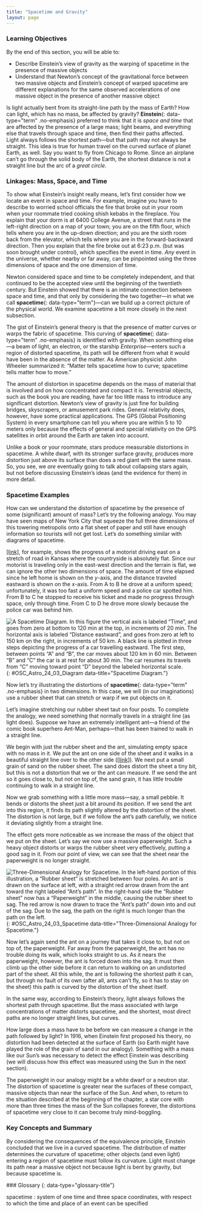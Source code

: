 ```yaml
---
title: "Spacetime and Gravity"
layout: page
---
```



### Learning Objectives

By the end of this section, you will be able to:

* Describe Einstein’s view of gravity as the warping of spacetime in the presence of massive objects
* Understand that Newton’s concept of the gravitational force between two massive objects and Einstein’s concept of warped spacetime are different explanations for the same observed accelerations of one massive object in the presence of another massive object

Is light actually bent from its straight-line path by the mass of Earth? How can light, which has no mass, be affected by gravity? **Einstein**{: data-type="term" .no-emphasis} preferred to think that it is *space and time* that are affected by the presence of a large mass; light beams, and everything else that travels through space and time, then find their paths affected. Light always follows the shortest path—but that path may not always be straight. This idea is true for human travel on the curved surface of planet Earth, as well. Say you want to fly from Chicago to Rome. Since an airplane can’t go through the solid body of the Earth, the shortest distance is not a straight line but the arc of a *great circle*.

### Linkages: Mass, Space, and Time

To show what Einstein’s insight really means, let’s first consider how we locate an event in space and time. For example, imagine you have to describe to worried school officials the fire that broke out in your room when your roommate tried cooking shish kebabs in the fireplace. You explain that your dorm is at 6400 College Avenue, a street that runs in the left-right direction on a map of your town; you are on the fifth floor, which tells where you are in the up-down direction; and you are the sixth room back from the elevator, which tells where you are in the forward-backward direction. Then you explain that the fire broke out at 6:23 p.m. (but was soon brought under control), which specifies the event in time. *Any* event in the universe, whether nearby or far away, can be pinpointed using the three dimensions of space and the one dimension of time.

Newton considered space and time to be completely independent, and that continued to be the accepted view until the beginning of the twentieth century. But Einstein showed that there is an intimate connection between space and time, and that only by considering the two together—in what we call **spacetime**{: data-type="term"}—can we build up a correct picture of the physical world. We examine spacetime a bit more closely in the next subsection.

The gist of Einstein’s general theory is that the presence of matter curves or warps the fabric of spacetime. This curving of **spacetime**{: data-type="term" .no-emphasis} is identified with gravity. When something else—a beam of light, an electron, or the starship *Enterprise*—enters such a region of distorted spacetime, its path will be different from what it would have been in the absence of the matter. As American physicist John Wheeler summarized it: “Matter tells spacetime how to curve; spacetime tells matter how to move.”

The amount of distortion in spacetime depends on the mass of material that is involved and on how concentrated and compact it is. Terrestrial objects, such as the book you are reading, have far too little mass to introduce any significant distortion. Newton’s view of gravity is just fine for building bridges, skyscrapers, or amusement park rides. General relativity does, however, have some practical applications. The GPS (Global Positioning System) in every smartphone can tell you where you are within 5 to 10 meters only because the effects of general and special relativity on the GPS satellites in orbit around the Earth are taken into account.

Unlike a book or your roommate, stars produce measurable distortions in spacetime. A white dwarf, with its stronger surface gravity, produces more distortion just above its surface than does a red giant with the same mass. So, you see, we *are* eventually going to talk about collapsing stars again, but not before discussing Einstein’s ideas (and the evidence for them) in more detail.

### Spacetime Examples

How can we understand the distortion of spacetime by the presence of some (significant) amount of mass? Let’s try the following analogy. You may have seen maps of New York City that squeeze the full three dimensions of this towering metropolis onto a flat sheet of paper and still have enough information so tourists will not get lost. Let’s do something similar with diagrams of spacetime.

[\[link\]](#OSC_Astro_24_03_Diagram), for example, shows the progress of a motorist driving east on a stretch of road in Kansas where the countryside is absolutely flat. Since our motorist is traveling only in the east-west direction and the terrain is flat, we can ignore the other two dimensions of space. The amount of time elapsed since he left home is shown on the *y*-axis, and the distance traveled eastward is shown on the *x*-axis. From A to B he drove at a uniform speed; unfortunately, it was too fast a uniform speed and a police car spotted him. From B to C he stopped to receive his ticket and made no progress through space, only through time. From C to D he drove more slowly because the police car was behind him.

 ![A Spacetime Diagram. In this figure the vertical axis is labeled &#x201C;Time&#x201D;, and goes from zero at bottom to 120 min at the top, in increments of 20 min. The horizontal axis is labeled &#x201C;Distance eastward&#x201D;, and goes from zero at left to 150 km on the right, in increments of 50 km. A black line is plotted in three steps depicting the progress of a car travelling eastward. The first step, between points &#x201C;A&#x201D; and &#x201C;B&#x201D;, the car moves about 120 km in 60 min. Between &#x201C;B&#x201D; and &#x201C;C&#x201D; the car is at rest for about 30 min. The car resumes its travels from &#x201C;C&#x201D; moving toward point &#x201C;D&#x201D; beyond the labeled horizontal scale.](../resources/OSC_Astro_24_03_Diagram.jpg "This diagram shows the progress of a motorist traveling east across the flat Kansas landscape. Distance traveled is plotted along the horizontal axis. The time elapsed since the motorist left the starting point is plotted along the vertical axis."){: #OSC_Astro_24_03_Diagram data-title="Spacetime Diagram."}

Now let’s try illustrating the distortions of **spacetime**{: data-type="term" .no-emphasis} in two dimensions. In this case, we will (in our imaginations) use a rubber sheet that can stretch or warp if we put objects on it.

Let’s imagine stretching our rubber sheet taut on four posts. To complete the analogy, we need something that normally travels in a straight line (as light does). Suppose we have an extremely intelligent ant—a friend of the comic book superhero Ant-Man, perhaps—that has been trained to walk in a straight line.

We begin with just the rubber sheet and the ant, simulating empty space with no mass in it. We put the ant on one side of the sheet and it walks in a beautiful straight line over to the other side ([\[link\]](#OSC_Astro_24_03_Spacetime)). We next put a small grain of sand on the rubber sheet. The sand does distort the sheet a tiny bit, but this is not a distortion that we or the ant can measure. If we send the ant so it goes close to, but not on top of, the sand grain, it has little trouble continuing to walk in a straight line.

Now we grab something with a little more mass—say, a small pebble. It bends or distorts the sheet just a bit around its position. If we send the ant into this region, it finds its path slightly altered by the distortion of the sheet. The distortion is not large, but if we follow the ant’s path carefully, we notice it deviating slightly from a straight line.

The effect gets more noticeable as we increase the mass of the object that we put on the sheet. Let’s say we now use a massive paperweight. Such a heavy object distorts or warps the rubber sheet very effectively, putting a good sag in it. From our point of view, we can see that the sheet near the paperweight is no longer straight.

 ![Three-Dimensional Analogy for Spacetime. In the left-hand portion of this illustration, a &#x201C;Rubber sheet&#x201D; is stretched between four poles. An ant is drawn on the surface at left, with a straight red arrow drawn from the ant toward the right labeled &#x201C;Ant&#x2019;s path&#x201D;. In the right-hand side the &#x201C;Rubber sheet&#x201D; now has a &#x201C;Paperweight&#x201D; in the middle, causing the rubber sheet to sag. The red arrow is now drawn to trace the &#x201C;Ant&#x2019;s path&#x201D; down into and out of the sag. Due to the sag, the path on the right is much longer than the path on the left.](../resources/OSC_Astro_24_03_Spacetime.jpg "On a flat rubber sheet, a trained ant has no trouble walking in a straight line. When a massive object creates a big depression in the sheet, the ant, which must walk where the sheet takes it, finds its path changed (warped) dramatically."){: #OSC_Astro_24_03_Spacetime data-title="Three-Dimensional Analogy for Spacetime."}

Now let’s again send the ant on a journey that takes it close to, but not on top of, the paperweight. Far away from the paperweight, the ant has no trouble doing its walk, which looks straight to us. As it nears the paperweight, however, the ant is forced down into the sag. It must then climb up the other side before it can return to walking on an undistorted part of the sheet. All this while, the ant is following the shortest path it can, but through no fault of its own (after all, ants can’t fly, so it has to stay on the sheet) this path is curved by the distortion of the sheet itself.

In the same way, according to Einstein’s theory, light always follows the shortest path through spacetime. But the mass associated with large concentrations of matter distorts spacetime, and the shortest, most direct paths are no longer straight lines, but curves.

How large does a mass have to be before we can measure a change in the path followed by light? In 1916, when Einstein first proposed his theory, no distortion had been detected at the surface of Earth (so Earth might have played the role of the grain of sand in our analogy). Something with a mass like our Sun’s was necessary to detect the effect Einstein was describing (we will discuss how this effect was measured using the Sun in the next section).

The paperweight in our analogy might be a white dwarf or a neutron star. The distortion of spacetime is greater near the surfaces of these compact, massive objects than near the surface of the Sun. And when, to return to the situation described at the beginning of the chapter, a star core with more than three times the mass of the Sun collapses forever, the distortions of spacetime very close to it can become truly mind-boggling.

### Key Concepts and Summary

By considering the consequences of the equivalence principle, Einstein concluded that we live in a curved spacetime. The distribution of matter determines the curvature of spacetime; other objects (and even light) entering a region of spacetime must follow its curvature. Light must change its path near a massive object not because light is bent by gravity, but because spacetime is.

<div data-type="glossary" markdown="1">
### Glossary
{: data-type="glossary-title"}

spacetime
: system of one time and three space coordinates, with respect to which the time and place of an event can be specified

</div>

